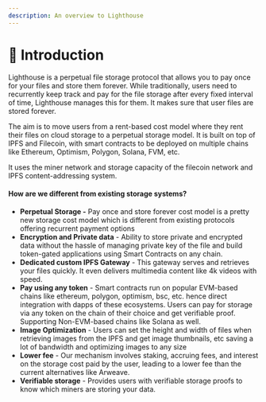 ```yaml
---
description: An overview to Lighthouse
---
```


# 👋 Introduction

Lighthouse is a perpetual file storage protocol that allows you to pay once for your files and store them forever. While traditionally, users need to recurrently keep track and pay for the file storage after every fixed interval of time, Lighthouse manages this for them. It makes sure that user files are stored forever.

The aim is to move users from a rent-based cost model where they rent their files on cloud storage to a perpetual storage model. It is built on top of IPFS and Filecoin, with smart contracts to be deployed on multiple chains like Ethereum, Optimism, Polygon, Solana, FVM, etc.

It uses the miner network and storage capacity of the filecoin network and IPFS content-addressing system.

#### How are we different from existing storage systems? <a href="#docs-internal-guid-b71b2036-7fff-9a19-aed9-151d92819f81" id="docs-internal-guid-b71b2036-7fff-9a19-aed9-151d92819f81"></a>

* **Perpetual Storage -** Pay once and store forever cost model is a pretty new storage cost model which is different from existing protocols offering recurrent payment options
* **Encryption and Private data** - Ability to store private and encrypted data without the hassle of managing private key of the file and build token-gated applications using Smart Contracts on any chain.
* **Dedicated custom IPFS Gateway** - This gateway serves and retrieves your files quickly. It even delivers multimedia content like 4k videos with speed.
* **Pay using any token** - Smart contracts run on popular EVM-based chains like ethereum, polygon, optimism, bsc, etc. hence direct integration with dapps of these ecosystems. Users can pay for storage via any token on the chain of their choice and get verifiable proof. Supporting Non-EVM-based chains like Solana as well.
* **Image Optimization** - Users can set the height and width of files when retrieving images from the IPFS and get image thumbnails, etc saving a lot of bandwidth and optimizing images to any size
* **Lower fee** - Our mechanism involves staking, accruing fees, and interest on the storage cost paid by the user, leading to a lower fee than the current alternatives like Arweave.
* **Verifiable storage** - Provides users with verifiable storage proofs to know which miners are storing your data.

